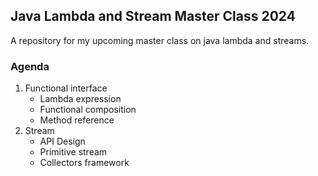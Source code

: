 ## Java Lambda and Stream Master Class 2024

A repository for my upcoming master class on java lambda and streams.

### Agenda

1. Functional interface
   - Lambda expression
   - Functional composition
   - Method reference
2. Stream
   - API Design
   - Primitive stream
   - Collectors framework
